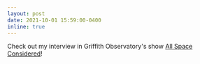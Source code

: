 ```yaml
---
layout: post
date: 2021-10-01 15:59:00-0400
inline: true
---
```


Check out my interview in Griffith Observatory's show <a href="https://youtu.be/-V0DY_dr-rE?t=698" target="blank">All Space Considered</a>!



